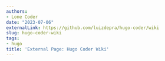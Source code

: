 ```yaml
---
authors:
- Lone Coder
date: "2023-07-06"
externalLink: https://github.com/luizdepra/hugo-coder/wiki
slug: hugo-coder-wiki
tags:
- hugo
title: 'External Page: Hugo Coder Wiki'
---
```

